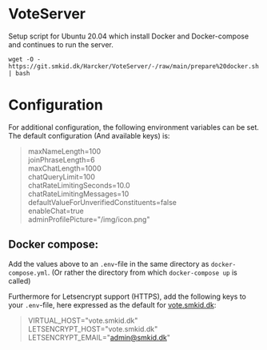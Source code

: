 # VoteServer

Setup script for Ubuntu 20.04 which install Docker and Docker-compose and continues to run the server.

`wget -O - https://git.smkid.dk/Harcker/VoteServer/-/raw/main/prepare%20docker.sh | bash`

# Configuration
For additional configuration, the following environment variables can be set. The default configuration (And available keys) is:

> maxNameLength=100  
> joinPhraseLength=6  
> maxChatLength=1000  
> chatQueryLimit=100  
> chatRateLimitingSeconds=10.0  
> chatRateLimitingMessages=10  
> defaultValueForUnverifiedConstituents=false  
> enableChat=true  
> adminProfilePicture="/img/icon.png" 
 
 ## Docker compose: 
 Add the values above to an `.env`-file in the same directory as `docker-compose.yml`. (Or rather the directory from which `docker-compose up` is called)

Furthermore for Letsencrypt support (HTTPS), add the following keys to your `.env`-file, here expressed as the default for [vote.smkid.dk](vote.smkid.dk):
> VIRTUAL_HOST="vote.smkid.dk"  
> LETSENCRYPT_HOST="vote.smkid.dk"  
> LETSENCRYPT_EMAIL="admin@smkid.dk"   
